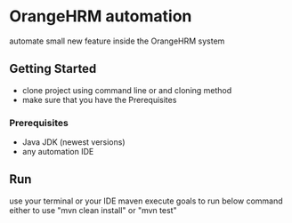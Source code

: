 # OrangeHRM automation

automate small new feature inside the OrangeHRM system


## Getting Started

 - clone project using command line or and cloning method 
 - make sure that you have the Prerequisites 
### Prerequisites

- Java JDK (newest versions)
- any automation IDE


## Run
use your terminal or your IDE maven execute goals to run below command 
either to use "mvn clean install" or "mvn test"

